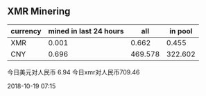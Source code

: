 ## XMR Minering

|currency|mined in last 24 hours|all|in pool|
|---|---|---|---|
|XMR|0.001|0.662|0.455|
|CNY|0.696|469.578|322.602|

今日美元对人民币 6.94	今日xmr对人民币709.46


2018-10-19 07:15